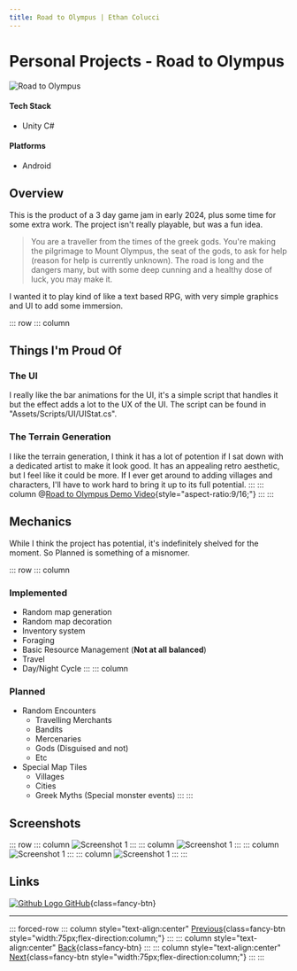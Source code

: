 ```yaml
---
title: Road to Olympus | Ethan Colucci
---
```


# Personal Projects - Road to Olympus

![Road to Olympus](/images/projects/personal/road-to-olympus/road-to-olympus.jpg)

#### Tech Stack
- Unity C#

#### Platforms
- Android

## Overview

This is the product of a 3 day game jam in early 2024, plus some time for some extra work. The project isn't really playable, but was a fun idea.

> You are a traveller from the times of the greek gods. You're making the pilgrimage to Mount Olympus, the seat of the gods, to ask for help (reason for help is currently unknown). The road is long and the dangers many, but with some deep cunning and a healthy dose of luck, you may make it.

I wanted it to play kind of like a text based RPG, with very simple graphics and UI to add some immersion.

::: row
::: column
## Things I'm Proud Of

### The UI
I really like the bar animations for the UI, it's a simple script that handles it but the effect adds a lot to the UX of the UI. The script can be found in "Assets/Scripts/UI/UIStat.cs".

### The Terrain Generation
I like the terrain generation, I think it has a lot of potention if I sat down with a dedicated artist to make it look good. It has an appealing retro aesthetic, but I feel like it could be more. If I ever get around to adding villages and characters, I'll have to work hard to bring it up to its full potential.
:::
::: column
@[Road to Olympus Demo Video](https://www.youtube.com/watch?v=yfOwFG8I1Lk){style="aspect-ratio:9/16;"}
:::
:::

## Mechanics
While I think the project has potential, it's indefinitely shelved for the moment. So Planned is something of a misnomer.

::: row
::: column
### Implemented
- Random map generation
- Random map decoration
- Inventory system
- Foraging
- Basic Resource Management (**Not at all balanced**)
- Travel
- Day/Night Cycle
:::
::: column
### Planned
- Random Encounters
    - Travelling Merchants
    - Bandits
    - Mercenaries
    - Gods (Disguised and not)
    - Etc
- Special Map Tiles
    - Villages
    - Cities
    - Greek Myths (Special monster events)
:::
:::

## Screenshots
::: row
::: column
![Screenshot 1](/images/projects/personal/road-to-olympus/starting.png)
:::
::: column
![Screenshot 1](/images/projects/personal/road-to-olympus/starting_inventory.png)
:::
::: column
![Screenshot 1](/images/projects/personal/road-to-olympus/equipped_bad_boots.png)
:::
::: column
![Screenshot 1](/images/projects/personal/road-to-olympus/foraging_results.png)
:::
:::

## Links
[![Github Logo](/icons/github-mark-white.svg) GitHub](https://github.com/Ethanol2/Road-To-Olympus){class=fancy-btn}

---

::: forced-row
::: column style="text-align:center"
[Previous](/projects/personal/snake-game.html){class=fancy-btn style="width:75px;flex-direction:column;"}
:::
::: column style="text-align:center"
[Back](/./#Freelance-and-Personal){class=fancy-btn}
:::
::: column style="text-align:center"
[Next](/projects/personal/sudoku.html){class=fancy-btn style="width:75px;flex-direction:column;"}
:::
:::